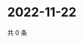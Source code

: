 # 2022-11-22

共 0 条

<!-- BEGIN WEIBO -->
<!-- 最后更新时间 Tue Nov 22 2022 21:30:28 GMT+0800 (China Standard Time) -->

<!-- END WEIBO -->
